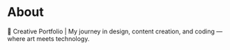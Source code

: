 # About
🎨 Creative Portfolio | My journey in design, content creation, and coding — where art meets technology.

